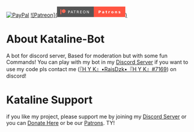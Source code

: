   [![PayPal](https://img.shields.io/badge/paypal-donate-yellow.svg)](https://www.paypal.com/cgi-bin/webscr?cmd=_donations&business=raisdzakidziluwlah@gmail.com&lc=US&item_name=KatalineDonateSupport&nonote=0&cn=&currencycode=USD&bn=PP-DonationsBF:btn_donateCCLG.gif:NonHosted)   [![Patreon](<svg xmlns="http://www.w3.org/2000/svg" xmlns:xlink="http://www.w3.org/1999/xlink" width="181.5" height="28" role="img" aria-label="PATREON: $483/MO"><title>PATREON: $483/MO</title><g shape-rendering="crispEdges"><rect width="98" height="28" fill="#555"/><rect x="98" width="83.5" height="28" fill="#ff5441"/></g><g fill="#fff" text-anchor="middle" font-family="Verdana,Geneva,DejaVu Sans,sans-serif" text-rendering="geometricPrecision" font-size="100"><image x="9" y="7" width="14" height="14" xlink:href="data:image/svg+xml;base64,PHN2ZyBmaWxsPSIjRjk2ODU0IiByb2xlPSJpbWciIHZpZXdCb3g9IjAgMCAyNCAyNCIgeG1sbnM9Imh0dHA6Ly93d3cudzMub3JnLzIwMDAvc3ZnIj48dGl0bGU+UGF0cmVvbiBpY29uPC90aXRsZT48cGF0aCBkPSJNMCAuNDh2MjMuMDRoNC4yMlYuNDh6bTE1LjM4NSAwYy00Ljc2NCAwLTguNjQxIDMuODgtOC42NDEgOC42NSAwIDQuNzU1IDMuODc3IDguNjIzIDguNjQxIDguNjIzIDQuNzUgMCA4LjYxNS0zLjg2OCA4LjYxNS04LjYyM0MyNCA0LjM2IDIwLjEzNi40OCAxNS4zODUuNDh6Ii8+PC9zdmc+"/><text fill="#fff" x="575" y="175" transform="scale(.1)" textLength="570">PATREON</text><text fill="#fff" x="1397.5" y="175" font-weight="bold" transform="scale(.1)" textLength="595">Patrons</text></g></svg>)](https://www.patreon.com/itzrais)

# About Kataline-Bot
A bot for discord server, Based for moderation but with some fun Commands!
You can play with my bot in my [Discord Server](https://discord.com/pk5ZqgCUeF)
if you want to use my code pls contact me ([『H Y K』•RaisDzk•『H Y K』#7169](https://discord.com/channels/@me/695083166641422379)) on discord!

# Kataline Support
if you like my project, please support me by joining my [Discord Server](https://discord.com/pk5ZqgCUeF) or you can [Donate Here](https://www.paypal.com/cgi-bin/webscr?cmd=_donations&business=raisdzakidziluwlah@gmail.com&lc=US&item_name=KatalineDonateSupport&nonote=0&cn=&currencycode=USD&bn=PP-DonationsBF:btn_donateCCLG.gif:NonHosted) or be our [Patrons](https://www.patreon.com/itzrais). TY!
